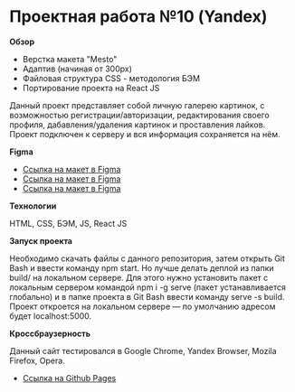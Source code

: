 # Проектная работа №10 (Yandex)

**Обзор**

* Верстка макета "Mesto"
* Адаптив (начиная от 300px)
* Файловая структура CSS - методология БЭМ
* Портирование проекта на React JS

Данный проект представляет собой личную галерею картинок, с возможностью регистрации/авторизации, редактирования своего профиля, дабавления/удаления картинок и проставления лайков. Проект подключен к серверу и вся информация сохраняется на нём.

**Figma**

* [Ссылка на макет в Figma](https://www.figma.com/file/StZjf8HnoeLdiXS7dYrLAh/JavaScript.-Sprint-4)
* [Ссылка на макет в Figma](https://www.figma.com/file/nlYpT4VhFiwimn2YlncrcF/JavaScript.-Sprint-5)
* [Ссылка на макет в Figma](https://www.figma.com/file/fUESH7icdnexdbpwgYsUcc/Sprint-14-(RU))

**Технологии**

HTML, CSS, БЭМ, JS, React JS

**Запуск проекта**

Необходимо  скачать файлы с данного репозитория, затем открыть Git Bash и ввести команду npm start. Но лучше делать деплой из папки build/ на локальном сервере. Для этого нужно установить пакет с локальным сервером командой npm i -g serve (пакет устанавливается глобально) и в папке проекта в Git Bash ввести команду serve -s build. Проект откроется на локальном сервере — по умолчанию адресом будет localhost:5000.

**Кроссбраузерность**

Данный сайт тестировался в Google Chrome, Yandex Browser, Mozila Firefox, Opera.

* [Ссылка на Github Pages](https://10stavr96.github.io/react-mesto-auth/)
